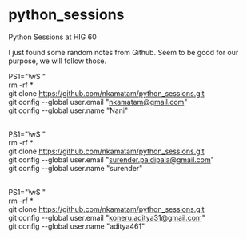 # python_sessions
Python Sessions at HIG 60

I just found some random notes from Github. Seem to be good for our purpose, we will follow those.



PS1="\w$ " <br>
rm -rf * <br>
git clone https://github.com/nkamatam/python_sessions.git <br>
git config --global user.email "nkamatam@gmail.com" <br>
git config --global user.name "Nani" <br> <br>

PS1="\w$ " <br>
rm -rf * <br>
git clone https://github.com/nkamatam/python_sessions.git <br>
git config --global user.email "surender.paidipala@gmail.com" <br>
git config --global user.name "surender" <br> <br>



PS1="\w$ " <br>
rm -rf * <br>
git clone https://github.com/nkamatam/python_sessions.git<br>
git config --global user.email "koneru.aditya31@gmail.com" <br>
git config --global user.name "aditya461" <br> <br>
